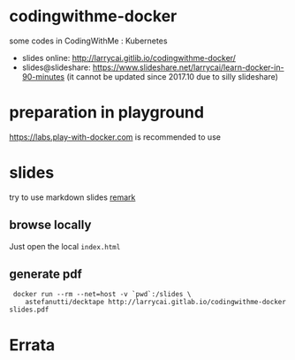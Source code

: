 # codingwithme-docker

some codes in CodingWithMe : Kubernetes

* slides online: http://larrycai.gitlib.io/codingwithme-docker/
* slides@slideshare: https://www.slideshare.net/larrycai/learn-docker-in-90-minutes (it cannot be updated since 2017.10 due to silly slideshare)

# preparation in playground

https://labs.play-with-docker.com is recommended to use
    
# slides

try to use markdown slides [remark](https://github.com/gnab/remark)

## browse locally

Just open the local `index.html`

## generate pdf

     docker run --rm --net=host -v `pwd`:/slides \
        astefanutti/decktape http://larrycai.gitlab.io/codingwithme-docker slides.pdf

# Errata



